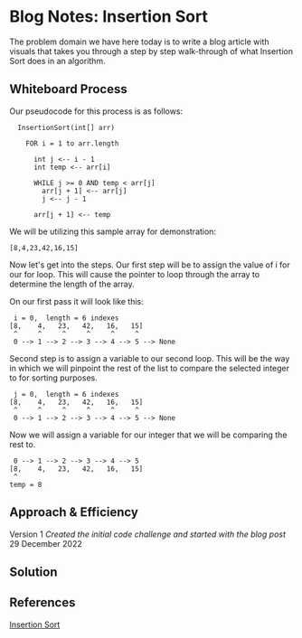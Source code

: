 # Blog Notes: Insertion Sort

The problem domain we have here today is to write a blog article with visuals that takes you through a step by step
walk-through of what Insertion Sort does in an algorithm.

## Whiteboard Process

Our pseudocode for this process is as follows:
```
  InsertionSort(int[] arr)

    FOR i = 1 to arr.length

      int j <-- i - 1
      int temp <-- arr[i]

      WHILE j >= 0 AND temp < arr[j]
        arr[j + 1] <-- arr[j]
        j <-- j - 1

      arr[j + 1] <-- temp
```

We will be utilizing this sample array for demonstration:

```
[8,4,23,42,16,15]
```

Now let's get into the steps. Our first step will be to assign the value of i for our for loop.  This will cause the
pointer to loop through the array to determine the length of the array.

On our first pass it will look like this:

```
 i = 0,  length = 6 indexes
[8,    4,   23,   42,   16,   15]
 ^     ^     ^     ^     ^     ^
 0 --> 1 --> 2 --> 3 --> 4 --> 5 --> None
```

Second step is to assign a variable to our second loop.  This will be the way in which we will pinpoint the rest of the
list to compare the selected integer to for sorting purposes.

```
 j = 0,  length = 6 indexes
[8,    4,   23,   42,   16,   15]
 ^     ^     ^     ^     ^     ^
 0 --> 1 --> 2 --> 3 --> 4 --> 5 --> None
```

Now we will assign a variable for our integer that we will be comparing the rest to.

```
 0 --> 1 --> 2 --> 3 --> 4 --> 5
[8,    4,   23,   42,   16,   15]
 ^
temp = 8
```

## Approach & Efficiency
Version 1 *Created the initial code challenge and started with the blog post* 29 December 2022
<!-- What approach did you take? Why? What is the Big O space/time for this approach? -->

## Solution
<!-- Show how to run your code, and examples of it in action -->

## References

[Insertion Sort](https://canvas.instructure.com/courses/5298434/assignments/32434068?return_to=https%3A%2F%2Fcanvas.instructure.com%2Fcalendar%23view_name%3Dmonth%26view_start%3D2022-12-29)
